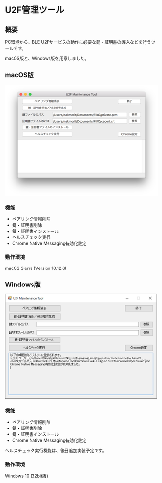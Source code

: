 # U2F管理ツール

## 概要
PC環境から、BLE U2Fサービスの動作に必要な鍵・証明書の導入などを行うツールです。

macOS版と、Windows版を用意しました。

## macOS版

<img src="../assets/0001.png" width="600">

### 機能
* ペアリング情報削除
* 鍵・証明書削除
* 鍵・証明書インストール
* ヘルスチェック実行
* Chrome Native Messaging有効化設定

### 動作環境
macOS Sierra (Version 10.12.6)

## Windows版

<img src="../assets/0002.png" width="500">

### 機能
* ペアリング情報削除
* 鍵・証明書削除
* 鍵・証明書インストール
* Chrome Native Messaging有効化設定

ヘルスチェック実行機能は、後日追加実装予定です。

### 動作環境
Windows 10 (32bit版)
